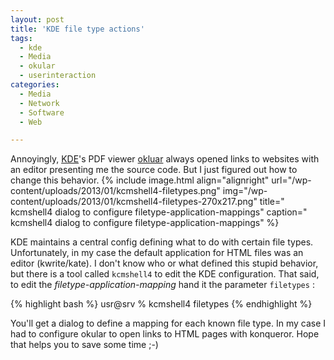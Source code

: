 ```yaml
---
layout: post
title: 'KDE file type actions'
tags:
  - kde
  - Media
  - okular
  - userinteraction
categories:
  - Media
  - Network
  - Software
  - Web

---
```


Annoyingly, <a href="http://www.kde.org/">KDE</a>'s PDF viewer <a href="http://okular.kde.org/">okluar</a> always opened links to websites with an editor presenting me the source code. But I just figured out how to change this behavior.
{% include image.html align="alignright" url="/wp-content/uploads/2013/01/kcmshell4-filetypes.png" img="/wp-content/uploads/2013/01/kcmshell4-filetypes-270x217.png" title=" kcmshell4 dialog to configure filetype-application-mappings" caption=" kcmshell4 dialog to configure filetype-application-mappings" %}



KDE maintains a central config defining what to do with certain file types. Unfortunately, in my case the default application for HTML files was an editor (kwrite/kate). I don't know who or what defined this stupid behavior, but there is a tool called  `kcmshell4`  to edit the KDE configuration. That said, to edit the <em>filetype-application-mapping</em> hand it the parameter  `filetypes` :



{% highlight bash %}
usr@srv % kcmshell4 filetypes
{% endhighlight %}



You'll get a dialog to define a mapping for each known file type. In my case I had to configure okular to open links to HTML pages with konqueror.
Hope that helps you to save some time ;-)
